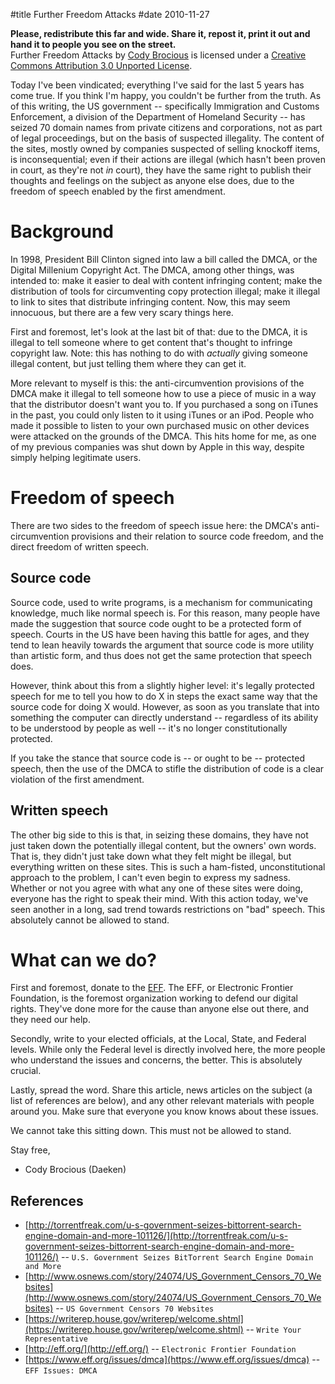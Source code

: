 #title Further Freedom Attacks
#date 2010-11-27

**Please, redistribute this far and wide. Share it, repost it, print it out and hand it to people you see on the street.**  
Further Freedom Attacks by [Cody Brocious][2] is licensed under a [Creative Commons Attribution 3.0 Unported License][3].

 [2]: http://daeken.com/further-freedom-attacks
 [3]: http://creativecommons.org/licenses/by/3.0/

Today I've been vindicated; everything I've said for the last 5 years has come true. If you think I'm happy, you couldn't be further from the truth. As of this writing, the US government -- specifically Immigration and Customs Enforcement, a division of the Department of Homeland Security -- has seized 70 domain names from private citizens and corporations, not as part of legal proceedings, but on the basis of suspected illegality. The content of the sites, mostly owned by companies suspected of selling knockoff items, is inconsequential; even if their actions are illegal (which hasn't been proven in court, as they're not *in* court), they have the same right to publish their thoughts and feelings on the subject as anyone else does, due to the freedom of speech enabled by the first amendment.

# Background

In 1998, President Bill Clinton signed into law a bill called the DMCA, or the Digital Millenium Copyright Act. The DMCA, among other things, was intended to: make it easier to deal with content infringing content; make the distribution of tools for circumventing copy protection illegal; make it illegal to link to sites that distribute infringing content. Now, this may seem innocuous, but there are a few very scary things here.

First and foremost, let's look at the last bit of that: due to the DMCA, it is illegal to tell someone where to get content that's thought to infringe copyright law. Note: this has nothing to do with *actually* giving someone illegal content, but just telling them where they can get it.

More relevant to myself is this: the anti-circumvention provisions of the DMCA make it illegal to tell someone how to use a piece of music in a way that the distributor doesn't want you to. If you purchased a song on iTunes in the past, you could only listen to it using iTunes or an iPod. People who made it possible to listen to your own purchased music on other devices were attacked on the grounds of the DMCA. This hits home for me, as one of my previous companies was shut down by Apple in this way, despite simply helping legitimate users.

# Freedom of speech

There are two sides to the freedom of speech issue here: the DMCA's anti-circumvention provisions and their relation to source code freedom, and the direct freedom of written speech.

## Source code

Source code, used to write programs, is a mechanism for communicating knowledge, much like normal speech is. For this reason, many people have made the suggestion that source code ought to be a protected form of speech. Courts in the US have been having this battle for ages, and they tend to lean heavily towards the argument that source code is more utility than artistic form, and thus does not get the same protection that speech does.

However, think about this from a slightly higher level: it's legally protected speech for me to tell you how to do X in steps the exact same way that the source code for doing X would. However, as soon as you translate that into something the computer can directly understand -- regardless of its ability to be understood by people as well -- it's no longer constitutionally protected.

If you take the stance that source code is -- or ought to be -- protected speech, then the use of the DMCA to stifle the distribution of code is a clear violation of the first amendment.

## Written speech

The other big side to this is that, in seizing these domains, they have not just taken down the potentially illegal content, but the owners' own words. That is, they didn't just take down what they felt might be illegal, but everything written on these sites. This is such a ham-fisted, unconstitutional approach to the problem, I can't even begin to express my sadness. Whether or not you agree with what any one of these sites were doing, everyone has the right to speak their mind. With this action today, we've seen another in a long, sad trend towards restrictions on "bad" speech. This absolutely cannot be allowed to stand.

# What can we do?

First and foremost, donate to the [EFF][4]. The EFF, or Electronic Frontier Foundation, is the foremost organization working to defend our digital rights. They've done more for the cause than anyone else out there, and they need our help.

 [4]: https://www.eff.org/

Secondly, write to your elected officials, at the Local, State, and Federal levels. While only the Federal level is directly involved here, the more people who understand the issues and concerns, the better. This is absolutely crucial.

Lastly, spread the word. Share this article, news articles on the subject (a list of references are below), and any other relevant materials with people around you. Make sure that everyone you know knows about these issues.

We cannot take this sitting down. This must not be allowed to stand.

Stay free,   
- Cody Brocious (Daeken)

## References

* [http://torrentfreak.com/u-s-government-seizes-bittorrent-search-engine-domain-and-more-101126/](http://torrentfreak.com/u-s-government-seizes-bittorrent-search-engine-domain-and-more-101126/) -- `U.S. Government Seizes BitTorrent Search Engine Domain and More`
* [http://www.osnews.com/story/24074/US_Government_Censors_70_Websites](http://www.osnews.com/story/24074/US_Government_Censors_70_Websites) -- `US Government Censors 70 Websites`
* [https://writerep.house.gov/writerep/welcome.shtml](https://writerep.house.gov/writerep/welcome.shtml) -- `Write Your Representative`
* [http://eff.org/](http://eff.org/) -- `Electronic Frontier Foundation`
* [https://www.eff.org/issues/dmca](https://www.eff.org/issues/dmca) -- `EFF Issues: DMCA`

